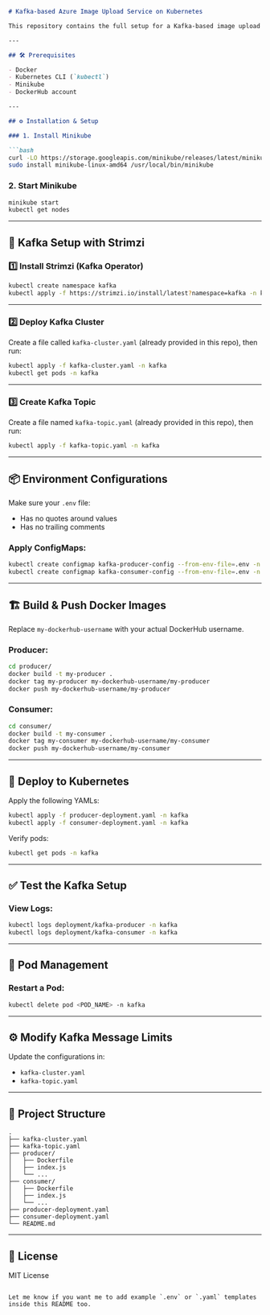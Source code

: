 
````markdown
# Kafka-based Azure Image Upload Service on Kubernetes

This repository contains the full setup for a Kafka-based image upload system using **Node.js** producer and consumer services deployed to **Kubernetes via Minikube**. Kafka is powered by the **Strimzi Operator**.

---

## 🛠️ Prerequisites

- Docker
- Kubernetes CLI (`kubectl`)
- Minikube
- DockerHub account

---

## ⚙️ Installation & Setup

### 1. Install Minikube

```bash
curl -LO https://storage.googleapis.com/minikube/releases/latest/minikube-linux-amd64
sudo install minikube-linux-amd64 /usr/local/bin/minikube
````

### 2. Start Minikube

```bash
minikube start
kubectl get nodes
```

---

## 🧵 Kafka Setup with Strimzi

### 1️⃣ Install Strimzi (Kafka Operator)

```bash
kubectl create namespace kafka
kubectl apply -f https://strimzi.io/install/latest?namespace=kafka -n kafka
```

---

### 2️⃣ Deploy Kafka Cluster

Create a file called `kafka-cluster.yaml` (already provided in this repo), then run:

```bash
kubectl apply -f kafka-cluster.yaml -n kafka
kubectl get pods -n kafka
```

---

### 3️⃣ Create Kafka Topic

Create a file named `kafka-topic.yaml` (already provided in this repo), then run:

```bash
kubectl apply -f kafka-topic.yaml -n kafka
```

---

## 📦 Environment Configurations

Make sure your `.env` file:

* Has no quotes around values
* Has no trailing comments

### Apply ConfigMaps:

```bash
kubectl create configmap kafka-producer-config --from-env-file=.env -n kafka
kubectl create configmap kafka-consumer-config --from-env-file=.env -n kafka
```

---

## 🏗️ Build & Push Docker Images

Replace `my-dockerhub-username` with your actual DockerHub username.

### Producer:

```bash
cd producer/
docker build -t my-producer .
docker tag my-producer my-dockerhub-username/my-producer
docker push my-dockerhub-username/my-producer
```

### Consumer:

```bash
cd consumer/
docker build -t my-consumer .
docker tag my-consumer my-dockerhub-username/my-consumer
docker push my-dockerhub-username/my-consumer
```

---

## 🚀 Deploy to Kubernetes

Apply the following YAMLs:

```bash
kubectl apply -f producer-deployment.yaml -n kafka
kubectl apply -f consumer-deployment.yaml -n kafka
```

Verify pods:

```bash
kubectl get pods -n kafka
```

---

## ✅ Test the Kafka Setup

### View Logs:

```bash
kubectl logs deployment/kafka-producer -n kafka
kubectl logs deployment/kafka-consumer -n kafka
```

---

## 🧹 Pod Management

### Restart a Pod:

```bash
kubectl delete pod <POD_NAME> -n kafka
```

---

## ⚙️ Modify Kafka Message Limits

Update the configurations in:

* `kafka-cluster.yaml`
* `kafka-topic.yaml`

---

## 📁 Project Structure

```
.
├── kafka-cluster.yaml
├── kafka-topic.yaml
├── producer/
│   ├── Dockerfile
│   ├── index.js
│   └── ...
├── consumer/
│   ├── Dockerfile
│   ├── index.js
│   └── ...
├── producer-deployment.yaml
├── consumer-deployment.yaml
└── README.md
```

---

## 📜 License

MIT License

```

Let me know if you want me to add example `.env` or `.yaml` templates inside this README too.
```
